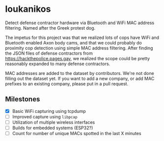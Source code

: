 # loukanikos
Detect defense contractor hardware via Bluetooth and WiFi MAC address filtering.
Named after the Greek protest dog.

The impetus for this project was that we realized lots of cops have WiFi and
Bluetooth enabled Axon body cams, and that we could probably do proximity cop
detection using simple MAC address filtering.
After finding the JSON files of defense contractors
from https://hackthepolice.pages.gay, we realized the scope could be pretty
reasonably expanded to many defense contractors.

MAC addresses are added to the dataset by contributors. We're not done filling
out the dataset yet. If you want to add a new company, or add MAC prefixes to an
existing company, please put in a pull request.

## Milestones
- [X] Basic WiFi capturing using tcpdump
- [ ] Improved capture using `libpcap`
- [ ] Utilization of multiple wireless interfaces
- [ ] Builds for embedded systems (ESP32?)
- [ ] Count for number of unique MACs spotted in the last X minutes
